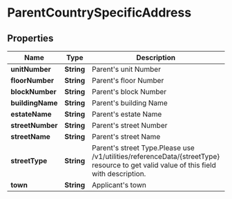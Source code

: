 # ParentCountrySpecificAddress

## Properties
Name | Type | Description | Notes
------------ | ------------- | ------------- | -------------
**unitNumber** | **String** | Parent&#x27;s unit Number |  [optional]
**floorNumber** | **String** | Parent&#x27;s floor Number |  [optional]
**blockNumber** | **String** | Parent&#x27;s block Number |  [optional]
**buildingName** | **String** | Parent&#x27;s building Name |  [optional]
**estateName** | **String** | Parent&#x27;s estate Name |  [optional]
**streetNumber** | **String** | Parent&#x27;s street Number |  [optional]
**streetName** | **String** | Parent&#x27;s street Name |  [optional]
**streetType** | **String** | Parent&#x27;s street Type.Please use /v1/utilities/referenceData/{streetType} resource to get valid value of this field with description. |  [optional]
**town** | **String** | Applicant&#x27;s town |  [optional]
